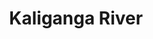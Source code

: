 ---
title: "Kaliganga River"
title_bn: "কালীগঙ্গা নদী"
description: "Kaliganga starts from the Dhaleshwari river and ends again at the Dhaleshwari river. It covers Saturia upazila-Singair upazila,Manikganj. The total length of the river is 35 km."
---